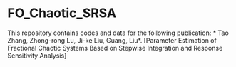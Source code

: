 # FO_Chaotic_SRSA
This repository contains codes and data for the following publication: * Tao Zhang, Zhong-rong Lu, Ji-ke Liu, Guang, Liu*. [Parameter Estimation of Fractional Chaotic Systems Based on Stepwise Integration and Response Sensitivity Analysis]
